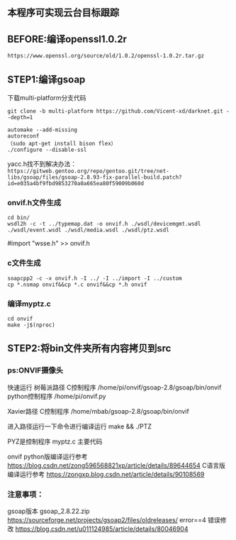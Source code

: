 ## 本程序可实现云台目标跟踪
## BEFORE:编译openssl1.0.2r
```
https://www.openssl.org/source/old/1.0.2/openssl-1.0.2r.tar.gz
```
## STEP1:编译gsoap
下载multi-platform分支代码
```
git clone -b multi-platform https://github.com/Vicent-xd/darknet.git --depth=1
```
```
automake --add-missing
autoreconf
（sudo apt-get install bison flex）
./configure --disable-ssl
```
yacc.h找不到解决办法：
```https://gitweb.gentoo.org/repo/gentoo.git/tree/net-libs/gsoap/files/gsoap-2.8.93-fix-parallel-build.patch?id=e035a4bf9fbd9853270a0a665ea80f59009b060d```
### onvif.h文件生成
```
cd bin/
wsdl2h -c -t ../typemap.dat -o onvif.h ./wsdl/devicemgmt.wsdl ./wsdl/event.wsdl ./wsdl/media.wsdl ./wsdl/ptz.wsdl
```
#import "wsse.h" >> onvif.h

### c文件生成
```
soapcpp2 -c -x onvif.h -I ../ -I ../import -I ../custom
cp *.nsmap onvif&&cp *.c onvif&&cp *.h onvif
```
### 编译myptz.c
```
cd onvif
make -j$(nproc)
```

## STEP2:将bin文件夹所有内容拷贝到src

### ps:ONVIF摄像头
快速运行
树莓派路径
C控制程序 /home/pi/onvif/gsoap-2.8/gsoap/bin/onvif
python控制程序 /home/pi/onvif.py

Xavier路径
C控制程序 /home/mbab/gsoap-2.8/gsoap/bin/onvif

进入路径运行一下命令进行编译运行
make && ./PTZ

PYZ是控制程序
myptz.c 主要代码

onvif python版编译运行参考
https://blog.csdn.net/zong596568821xp/article/details/89644654
C语言版编译运行参考
https://zongxp.blog.csdn.net/article/details/90108569

### 注意事项：
gsoap版本 gsoap_2.8.22.zip
https://sourceforge.net/projects/gsoap2/files/oldreleases/
error==4 错误修改
https://blog.csdn.net/u011124985/article/details/80046904
